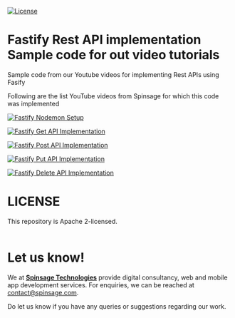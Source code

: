 [![License](https://img.shields.io/badge/License-Apache%202.0-blue.svg)](https://opensource.org/licenses/Apache-2.0)

# Fastify Rest API implementation Sample code for out video tutorials
Sample code from our Youtube videos for implementing Rest APIs using Fasify

Following are the list YouTube videos from Spinsage for which this code was implemented

[![Fastify Nodemon Setup](https://img.youtube.com/vi/L-hhP92MNRk/0.jpg)](https://youtu.be/L-hhP92MNRk "How to setup ExpressJS with Nodemon for NodeJS Web and API Development")

[![Fastify Get API Implementation](https://img.youtube.com/vi/oq_u0wgOI7E/0.jpg)](https://youtu.be/oq_u0wgOI7E "How to process GET requests using Fastify for REST APIs")

[![Fastify Post API Implementation](https://img.youtube.com/vi/uO5q6PGnOTg/0.jpg)](https://youtu.be/uO5q6PGnOTg "How to process POST requests using Fastify for REST APIs")

[![Fastify Put API Implementation](https://img.youtube.com/vi/Y4N95L6UW44/0.jpg)](https://youtu.be/Y4N95L6UW44 "How to process PUT requests using Fastify for REST APIs")

[![Fastify Delete API Implementation](https://img.youtube.com/vi/ZMFO7iM-ZWM/0.jpg)](https://youtu.be/ZMFO7iM-ZWM "How to process DELETE requests using Fastify for REST APIs")


# LICENSE
This repository is Apache 2-licensed.
<br><br>

# Let us know!
We at [**Spinsage Technologies**](https://www.spinsage.com/) provide digital consultancy, web and mobile app development services. For enquiries, we can be reached at contact@spinsage.com. 

Do let us know if you have any queries or suggestions regarding our work.
